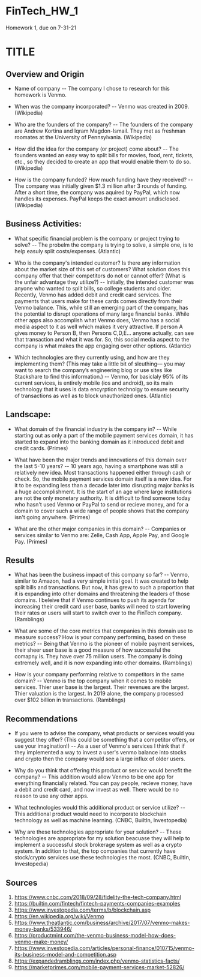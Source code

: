 # FinTech_HW_1
Homework 1, due on 7-31-21
# TITLE

## Overview and Origin

* Name of company
-- The company I chose to research for this homework is Venmo.

* When was the company incorporated?
-- Venmo was created in 2009. (Wikipedia)

* Who are the founders of the company?
-- The founders of the company are Andrew Kortina and Iqram Magdon-Ismail. They met as freshman roomates at
the University of Pennsylvania. (Wikipedia)

* How did the idea for the company (or project) come about?
-- The founders wanted an easy way to split bills for movies, food, rent, tickets, etc., so they decided to 
create an app that would enable them to do so. (Wikipedia)

* How is the company funded? How much funding have they received?
-- The company was initially given $1.3 million after 3 rounds of funding. After a short time, the company was aquired by PayPal, which now handles its 
expenses. PayPal keeps the exact amount undisclosed. (Wikipedia)


## Business Activities:

* What specific financial problem is the company or project trying to solve?
-- The probelm the company is trying to solve, a simple one, is to help easuly split costs/expenses. (Atlantic)

* Who is the company's intended customer?  Is there any information about the market size of this set of customers? What solution does this company offer that their competitors do not or cannot offer? (What is the unfair advantage they utilize?)
-- Initially, the intended customer was anyone who wanted to split bills, so college students and older. Recently, Venmo has added debit and credit card services. The payments that users make for these cards comes directly from their Venmo balance. This, while still an emerging part of the company, has the potential to disrupt operations of many large financial banks. While other apps also accomplish what Venmo does, Venmo has a social media aspect to it as well which makes it very attractive. If person A gives money to Person B, then Persons C,D,E... anyone actually, can see that transaction and what it was for. So, this social media aspect to the company is what makes the app engaging over other options. (Atlantic)

* Which technologies are they currently using, and how are they implementing them? (This may take a little bit of sleuthing–– you may want to search the company’s engineering blog or use sites like Stackshare to find this information.)
-- Venmo, for basiclaly 95% of its current services, is entirely mobile (ios and android), so its main technology that it uses is data encyrption technolgy to ensure security of transactions as well as to block unauthorized ones. (Atlantic)


## Landscape:

* What domain of the financial industry is the company in?
-- While starting out as only a part of the mobile payment services domain, it has started to expand into the banking domain as it introduced debit and credit cards. (Primes)

* What have been the major trends and innovations of this domain over the last 5-10 years?
-- 10 years ago, having a smartphone was still a relatively new idea. Most transactions happened either through cash or check. So, the mobile payment services domain itself is a new idea. For it to be expanding less than a decade later into disrupting major banks is a huge accomplishment. It is the start of an age where large institutions are not the only monetary authority. It is difficult to find someone today who hasn't used Venmo or PayPal to send or recieve money, and for a domain to cover such a wide range of people shows that the company isn't going anywhere. (Primes)

* What are the other major companies in this domain?
-- Companies or services similar to Venmo are: Zelle, Cash App, Apple Pay, and Google Pay. (Primes)

## Results

* What has been the business impact of this company so far?
-- Venmo, similar to Amazon, had a very simple initial goal. It was created to help split bills and transactions. But now, it has grew to such a proportion that it is expanding into other domains and threatening the leaders of those domains. I beleive that if Venmo continues to push its agenda for increasing their credit card user base, banks will need to start lowering their rates or users will start to switch over to the FinTech company. (Ramblings)

* What are some of the core metrics that companies in this domain use to measure success? How is your company performing, based on these metrics?
-- Being that Venmo is the pioneer of mobile payment services, their sheer user base is a good measure of how successful the comapny is. They have over 75 million users. The company is doing extremely well, and it is now expanding into other domains. (Ramblings)

* How is your company performing relative to competitors in the same domain?
-- Venmo is the top company when it comes to mobile services. Thier user base is the largest. Their revenues are the largest. Thier valuation is the largest. In 2019 alone, the company processed over $102 billion in transactions. (Ramblings)

## Recommendations

* If you were to advise the company, what products or services would you suggest they offer? (This could be something that a competitor offers, or use your imagination!)
-- As a user of Venmo's services I think that if they implemented a way to invest a user's venmo balance into stocks and crypto then the company would see a large influx of older users.

* Why do you think that offering this product or service would benefit the company?
-- This addition would allow Venmo to be one app for everything financially related. You can pay people, recieve money, have a debit and credit card, and now invest as well. There would be no reason to use any other apps.

* What technologies would this additional product or service utilize?
-- This additional product would need to incorporate blockchain technology as well as machine learning. (CNBC, BuiltIn, Investopedia)

* Why are these technologies appropriate for your solution?
-- These technologies are appropriate for my solution beacuase they will help to implement a successful stock brokerage system as well as a crypto system. In addition to that, the top companies that currently have stock/crypto services use these technologies the most. (CNBC, BuiltIn, Investopedia)

## Sources
1. https://www.cnbc.com/2018/09/28/fidelity-the-tech-company.html
2. https://builtin.com/fintech/fintech-payments-companies-examples
3. https://www.investopedia.com/terms/b/blockchain.asp
4. https://en.wikipedia.org/wiki/Venmo
5. https://www.theatlantic.com/business/archive/2017/07/venmo-makes-money-banks/533946/
6. https://productmint.com/the-venmo-business-model-how-does-venmo-make-money/
7. https://www.investopedia.com/articles/personal-finance/010715/venmo-its-business-model-and-competition.asp
8. https://expandedramblings.com/index.php/venmo-statistics-facts/
9. https://marketprimes.com/mobile-payment-services-market-52826/


